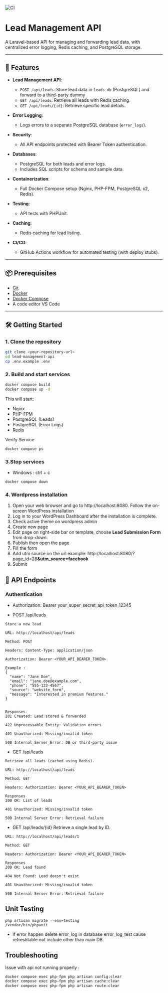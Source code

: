 ![CI](https://github.com/SilverNate/leads-management-api/actions/workflows/ci.yml/badge.svg)


# Lead Management API

A Laravel-based API for managing and forwarding lead data, with centralized error logging, Redis caching, and PostgreSQL storage.

---

## 🚀 Features

- **Lead Management API**:
  - `POST /api/leads`: Store lead data in `leads_db` (PostgreSQL) and forward to a third-party dummy
  - `GET /api/leads`: Retrieve all leads with Redis caching.
  - `GET /api/leads/{id}`: Retrieve specific lead details.

- **Error Logging**:
  - Logs errors to a separate PostgreSQL database (`error_logs`).

- **Security**:
  - All API endpoints protected with Bearer Token authentication.

- **Databases**:
  - PostgreSQL for both leads and error logs.
  - Includes SQL scripts for schema and sample data.

- **Containerization**:
  - Full Docker Compose setup (Nginx, PHP-FPM, PostgreSQL x2, Redis).

- **Testing**:
  - API tests with PHPUnit.

- **Caching**:
  - Redis caching for lead listing.

- **CI/CD**:
  - GitHub Actions workflow for automated testing (with deploy stubs).

---

## 📦 Prerequisites

- [Git](https://git-scm.com/)
- [Docker](https://www.docker.com/)
- [Docker Compose](https://docs.docker.com/compose/)
- A code editor VS Code

---

## 🛠 Getting Started

### 1. Clone the repository

```bash
git clone <your-repository-url>
cd lead-management-api
cp .env.example .env
```

### 2. Build and start services

```bash
docker compose build
docker compose up -d
```

This will start:
- Nginx
- PHP-FPM
- PostgreSQL (Leads)
- PostgreSQL (Error Logs)
- Redis

Verify Service 
```bash
docker compose ps
```

### 3.Stop services
- Windows : ctrl + c

```bash
docker compose down
```

### 4. Wordpress installation
1. Open your web browser and go to http://localhost:8080. Follow the on-screen WordPress installation
2. Log in to your WordPress Dashboard after the installation is complete.
3. Check active theme on wordpress admin
4. Create new page
5. Edit page on right-side bar on template, choose <b>Lead Submission Form</b> from drop-down.
6. Publish then open the page
7. Fill the form
8. Add utm source on the url example: http://localhost:8080/?page_id=28<b>&utm_source=facebook</b>
9. Submit

## 📡 API Endpoints

### Authentication
- Authorization: Bearer your_super_secret_api_token_12345

- POST /api/leads
```
Store a new lead 

URL: http://localhost/api/leads

Method: POST

Headers: Content-Type: application/json

Authorization: Bearer <YOUR_API_BEARER_TOKEN>

Example :
{
  "name": "Jane Doe",
  "email": "jane.doe@example.com",
  "phone": "555-123-4567",
  "source": "website_form",
  "message": "Interested in premium features."
}


Responses
201 Created: Lead stored & forwarded

422 Unprocessable Entity: Validation errors

401 Unauthorized: Missing/invalid token

500 Internal Server Error: DB or third-party issue

```

- GET /api/leads
```
Retrieve all leads (cached using Redis).

URL: http://localhost/api/leads

Method: GET

Headers: Authorization: Bearer <YOUR_API_BEARER_TOKEN>

Responses
200 OK: List of leads

401 Unauthorized: Missing/invalid token

500 Internal Server Error: Retrieval failure
```

- GET /api/leads/{id}
Retrieve a single lead by ID.

```
URL: http://localhost/api/leads/1

Method: GET

Headers: Authorization: Bearer <YOUR_API_BEARER_TOKEN>

Responses
200 OK: Lead found

404 Not Found: Lead doesn't exist

401 Unauthorized: Missing/invalid token

500 Internal Server Error: Retrieval failure
```

## Unit Testing
```
php artisan migrate --env=testing
/vendor/bin/phpunit
```
- if error happen delete error_log in database error_log_test cause refreshtable not include other than main DB.


## Troubleshooting
Issue with api not running properly :
```bash
docker compose exec php-fpm php artisan config:clear
docker compose exec php-fpm php artisan cache:clear
docker compose exec php-fpm php artisan route:clear
```

